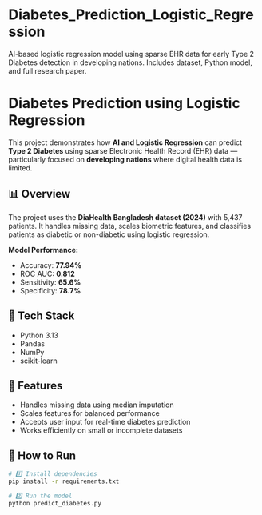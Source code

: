 # Diabetes_Prediction_Logistic_Regression
AI-based logistic regression model using sparse EHR data for early Type 2 Diabetes detection in developing nations. Includes dataset, Python model, and full research paper.

# Diabetes Prediction using Logistic Regression

This project demonstrates how **AI and Logistic Regression** can predict **Type 2 Diabetes** using sparse Electronic Health Record (EHR) data — particularly focused on **developing nations** where digital health data is limited.

## 📊 Overview
The project uses the **DiaHealth Bangladesh dataset (2024)** with 5,437 patients. It handles missing data, scales biometric features, and classifies patients as diabetic or non-diabetic using logistic regression.

**Model Performance:**
- Accuracy: **77.94%**
- ROC AUC: **0.812**
- Sensitivity: **65.6%**
- Specificity: **78.7%**

## 🧰 Tech Stack
- Python 3.13
- Pandas
- NumPy
- scikit-learn

## 🧩 Features
- Handles missing data using median imputation
- Scales features for balanced performance
- Accepts user input for real-time diabetes prediction
- Works efficiently on small or incomplete datasets

## 🧪 How to Run
```bash
# 1️⃣ Install dependencies
pip install -r requirements.txt

# 2️⃣ Run the model
python predict_diabetes.py

